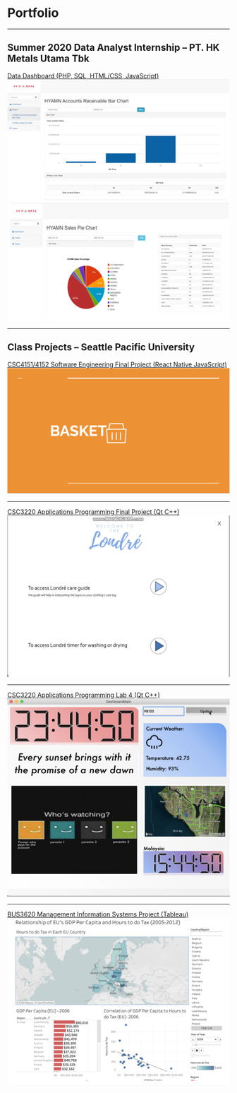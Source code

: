# Portfolio

---
## Summer 2020 Data Analyst Internship – PT. HK Metals Utama Tbk
[Data Dashboard (PHP, SQL, HTML/CSS, JavaScript)](/data-dashboard.md)
<img src="Data dashboard ar bar chart.png?raw=true"/>
<img src="Data dashboard sales pie chart.png?raw=true"/>

---

## Class Projects – Seattle Pacific University
[CSC4151/4152 Software Engineering Final Project (React Native JavaScript)](/software-egr.md)
<img src="images/Basket_logo.png?raw=true"/>

---

[CSC3220 Applications Programming Final Project (Qt C++)](/apps-program-final.md)
<img src="images/Londre sc 1.png?raw=true"/>

---

[CSC3220 Applications Programming Lab 4 (Qt C++)](/dashboard-ui.md)
<img src="images/Dashboard ui.png?raw=true"/>

---

[BUS3620 Management Information Systems Project (Tableau)](/description/mis_assign.md)
<img src="images/tableau_dashboard.png?raw=true"/>

<!-- Remove above link if you don't want to attibute -->
